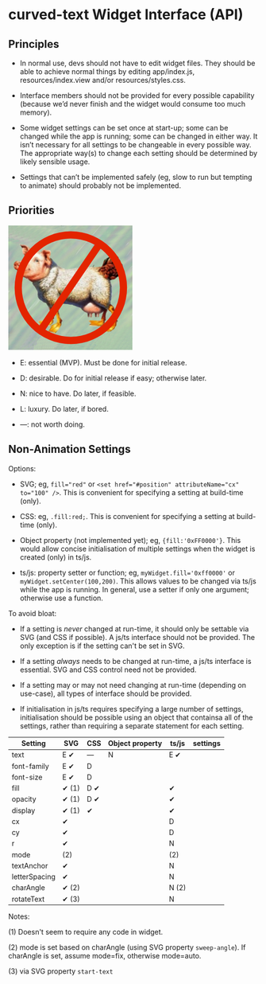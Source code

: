 curved-text Widget Interface (API)
=
Principles
-
* In normal use, devs should not have to edit widget files. They should be able to achieve normal things by editing app/index.js, resources/index.view and/or resources/styles.css.

* Interface members should not be provided for every possible capability (because we’d never finish and the widget would consume too much memory).

* Some widget settings can be set once at start-up; some can be changed while the app is running; some can be changed in either way. It isn’t necessary for all settings to be changeable in every possible way. The appropriate way(s) to change each setting should be determined by likely sensible usage.

* Settings that can’t be implemented safely (eg, slow to run but tempting to animate) should probably not be implemented.


Priorities
-
![Minimum Viable Product](MVP.png)

* E: essential (MVP). Must be done for initial release.

* D: desirable. Do for initial release if easy; otherwise later.

* N: nice to have. Do later, if feasible.

* L: luxury. Do later, if bored.

* —: not worth doing.

Non-Animation Settings
-
Options:

* SVG; eg, `fill="red"` or `<set href="#position" attributeName="cx" to="100" />`. This is convenient for specifying a setting at build-time (only).

* CSS: eg, `.fill:red;`. This is convenient for specifying a setting at build-time (only).

* Object property (not implemented yet); eg, `{fill:'0xFF0000'}`. This would allow concise initialisation of multiple settings when the widget is created (only) in ts/js.

* ts/js: property setter or function; eg, `myWidget.fill='0xff0000'` or `myWidget.setCenter(100,200)`. This allows values to be changed via ts/js while the app is running. In general, use a setter if only one argument; otherwise use a function.

To avoid bloat:

* If a setting is *never* changed at run-time, it should only be settable via SVG (and CSS if possible). A js/ts interface should not be provided. The only exception is if the setting can't be set in SVG.

* If a setting *always* needs to be changed at run-time, a js/ts interface is essential. SVG and CSS control need not be provided.

* If a setting may or may not need changing at run-time (depending on use-case), all types of interface should be provided.

* If initialisation in js/ts requires specifying a large number of settings, initialisation should be possible using an object that containsa all of the settings, rather than requiring a separate statement for each setting.

| Setting | SVG | CSS | Object property | ts/js | settings |
| --- | --- | --- | --- | --- | --- |
| text | E ✔ | — | N | E ✔ |   |
| font-family | E ✔ | D |  |  |   |
| font-size | E ✔ | D |  |  |  |
| fill | ✔ (1) | D ✔ |  | ✔ |  |
| opacity | ✔ (1) | D ✔ |  | ✔ |  |
| display | ✔ (1) | ✔ | |✔ |
| cx | ✔ |  |  | D | |
| cy | ✔ |  |  | D | |
| r | ✔ |  |  | N |  |
| mode | (2) |  |  | (2) |  |
| textAnchor | ✔ |  |  | N | |
| letterSpacing | ✔ |  |  | N |  |
| charAngle | ✔ (2) |  |  | N (2) |  |
| rotateText | ✔ (3) |  |  | N | |

Notes:

(1) Doesn't seem to require any code in widget.

(2) mode is set based on charAngle (using SVG property `sweep-angle`). If charAngle is set, assume mode=fix, otherwise mode=auto.

(3) via SVG property `start-text`